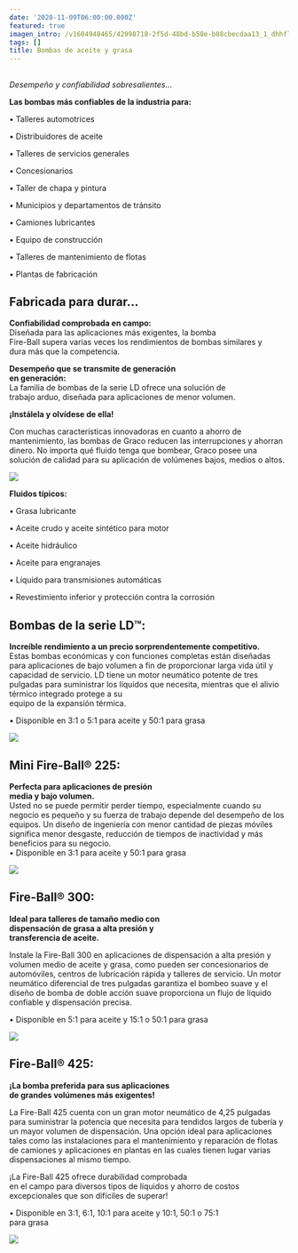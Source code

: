 ```yaml
---
date: '2020-11-09T06:00:00.000Z'
featured: true
imagen_intro: /v1604948465/42998718-2f5d-48bd-b58e-b08cbecdaa13_1_dhhfle.png
tags: []
title: Bombas de aceite y grasa
---
```


## 

_Desempeño y confiabilidad sobresalientes..._

**Las bombas más confiables de la industria para:**

• Talleres automotrices

• Distribuidores de aceite

• Talleres de servicios generales

• Concesionarios

• Taller de chapa y pintura

• Municipios y departamentos de tránsito

• Camiones lubricantes

• Equipo de construcción

• Talleres de mantenimiento de flotas

• Plantas de fabricación

## **Fabricada para durar...**

**Confiabilidad comprobada en campo:**  
Diseñada para las aplicaciones más exigentes, la bomba  
Fire-Ball supera varias veces los rendimientos de bombas similares y  
dura más que la competencia.

**Desempeño que se transmite de generación  
en generación:**  
La familia de bombas de la serie LD ofrece una solución de  
trabajo arduo, diseñada para aplicaciones de menor volumen.

**¡Instálela y olvídese de ella!**

Con muchas características innovadoras en cuanto a ahorro de mantenimiento, las bombas de Graco reducen las interrupciones y ahorran dinero. No importa qué fluido tenga que bombear, Graco posee una solución de calidad para su aplicación de volúmenes bajos, medios o altos.

![](https://res.cloudinary.com/novatec/v1604948562/ae90becc-c6db-424f-b457-210290dfb288_fr3msh.jpg)

**Fluidos típicos:**

• Grasa lubricante

• Aceite crudo y aceite sintético para motor

• Aceite hidráulico

• Aceite para engranajes

• Líquido para transmisiones automáticas

• Revestimiento inferior y protección contra la corrosión

## **Bombas de la serie LD™:**

**Increíble rendimiento a un precio sorprendentemente competitivo.**  
Estas bombas económicas y con funciones completas están diseñadas para aplicaciones de bajo volumen a fin de proporcionar larga vida útil y capacidad de servicio. LD tiene un motor neumático potente de tres pulgadas para suministrar los líquidos que necesita, mientras que el alivio térmico integrado protege a su  
equipo de la expansión térmica.

• Disponible en 3:1 o 5:1 para aceite y 50:1 para grasa

![](https://res.cloudinary.com/novatec/v1604948631/5ffccad6-603b-48e4-a907-8ebbb0122a5e_rn5any.png)

## **Mini Fire-Ball® 225:**

**Perfecta para aplicaciones de presión  
media y bajo volumen.**  
Usted no se puede permitir perder tiempo, especialmente cuando su negocio es pequeño y su fuerza de trabajo depende del desempeño de los equipos. Un diseño de ingeniería con menor cantidad de piezas móviles significa menor desgaste, reducción de tiempos de inactividad y más beneficios para su negocio.  
• Disponible en 3:1 para aceite y 50:1 para grasa

![](https://res.cloudinary.com/novatec/v1604948688/1367d913-c163-4dc6-8a87-5cebdc16e4d8_spvbdu.png)

## **Fire-Ball® 300:**

**Ideal para talleres de tamaño medio con  
dispensación de grasa a alta presión y  
transferencia de aceite.**

Instale la Fire-Ball 300 en aplicaciones de dispensación a alta presión y volumen medio de aceite y grasa, como pueden ser concesionarios de automóviles, centros de lubricación rápida y talleres de servicio. Un motor neumático diferencial de tres pulgadas garantiza el bombeo suave y el diseño de bomba de doble acción suave proporciona un flujo de líquido confiable y dispensación precisa.

• Disponible en 5:1 para aceite y 15:1 o 50:1 para grasa

![](https://res.cloudinary.com/novatec/v1604948739/3bed389f-4736-4239-b50f-0aac65d863a5_evsaxy.png)

## **Fire-Ball® 425:**

**¡La bomba preferida para sus aplicaciones  
de grandes volúmenes más exigentes!**

La Fire-Ball 425 cuenta con un gran motor neumático de 4,25 pulgadas para suministrar la potencia que necesita para tendidos largos de tubería y un mayor volumen de dispensación. Una opción ideal para aplicaciones tales como las instalaciones para el mantenimiento y reparación de flotas de camiones y aplicaciones en plantas en las cuales tienen lugar varias dispensaciones al mismo tiempo.

¡La Fire-Ball 425 ofrece durabilidad comprobada  
en el campo para diversos tipos de líquidos y ahorro de costos  
excepcionales que son difíciles de superar!

• Disponible en 3:1, 6:1, 10:1 para aceite y 10:1, 50:1 o 75:1  
para grasa

![](https://res.cloudinary.com/novatec/v1604948784/9e089943-fcfb-41d2-b5e0-b66edc4e0a8b_wrfjnx.png)
